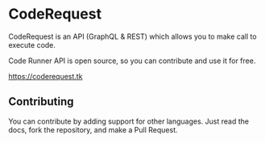 # CodeRequest
CodeRequest is an API (GraphQL & REST) which allows you to make call to execute code.

Code Runner API is open source, so you can contribute and use it for free.

https://coderequest.tk

## Contributing
You can contribute by adding support for other languages.
Just read the docs, fork the repository, and make a Pull Request. 
